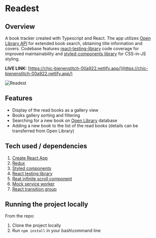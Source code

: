 # Readest

## Overview

A book tracker created with Typescript and React. The app utilizes [Open Library API](https://openlibrary.org/developers/api) for extended  book search, obtaining title information and covers. Codebase features [react-testing-library](https://testing-library.com/docs/react-testing-library/intro/) code coverage for improved maintainability and [styled-components library](https://styled-components.com/) for CSS-in-JS styling.

**LIVE LINK:** [https://chic-bienenstitch-00a922.netlify.app/](https://chic-bienenstitch-00a922.netlify.app/)

![Readest](https://user-images.githubusercontent.com/47148325/198998815-741960d6-2483-46b5-aefa-0451d609e73f.jpg)


## Features

 - Display of the read books as a gallery view
 - Books gallery sorting and filtering
 - Searching for a new book on [Open Library](https://openlibrary.org/) database
 - Adding a new book to the list of the read books (details can be transferred from Open Library)

## Tech used / dependencies

1. [Create React App](https://reactjs.org/docs/create-a-new-react-app.html)
2. [Redux](https://react-redux.js.org/)
3. [Styled components](https://styled-components.com/)
4. [React testing library](https://testing-library.com/)
5. [Reat infinite scroll component](https://github.com/ankeetmaini/react-infinite-scroll-component)
6. [Mock service worker](https://mswjs.io/)
7. [React transition group](https://reactcommunity.org/react-transition-group/)


## Running the project locally
From the repo:
1. Clone the project locally
2. Run `npm install` in your bash\command line
